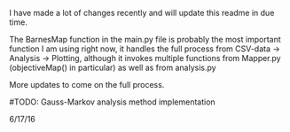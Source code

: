 I have made a lot of changes recently and will update this readme in due time.

The BarnesMap function in the main.py file is probably the most important function I am using right now, it handles the full process from CSV-data -> Analysis -> Plotting, although it invokes multiple functions from Mapper.py (objectiveMap() in particular) as well as from analysis.py

More updates to come on the full process.

#TODO: Gauss-Markov analysis method implementation

6/17/16